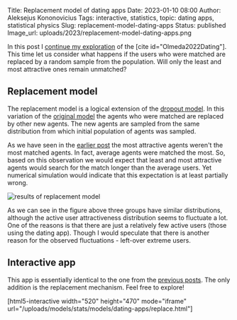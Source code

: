 Title: Replacement model of dating apps
Date: 2023-01-10 08:00
Author: Aleksejus Kononovicius
Tags: interactive, statistics, topic: dating apps, statistical physics
Slug: replacement-model-dating-apps
Status: published
Image_url: uploads/2023/replacement-model-dating-apps.png

In this post I [continue my
exploration](/tag/topic-dating-apps/) of the [cite id="Olmeda2022Dating"].
This time let us consider what happens if the users who were matched are
replaced by a random sample from the population. Will only the least and
most attractive ones remain unmatched?
<!--more-->

## Replacement model

The replacement model is a logical extension of the [dropout
model]({filename}/articles/2022/dropout-model-dating-apps.md). In this
variation of the [original
model]({filename}/articles/2022/statistical-physics-dating-apps.md) the
agents who were matched are replaced by other new agents. The new agents are
sampled from the same distribution from which initial population of agents
was sampled.

As we have seen in the [earlier
post]({filename}/articles/2022/dynamic-model-dating-apps.md) the most
attractive agents weren't the most matched agents. In fact, average agents
were matched the most. So, based on this observation we would expect that
least and most attractive agents would search for the match longer than the
average users. Yet numerical simulation would indicate that this expectation
is at least partially wrong.

![results of replacement
model]({static}/uploads/2023/replacement-model-dating-apps.png "(lower figure)
Comparison sample population (red curve), matched user population (blue
curve) and the active user population (grey curve) match.")

As we can see in the figure above three groups have similar distributions,
although the active user attractiveness distribution seems to fluctuate a
lot. One of the reasons is that there are just a relatively few active users
(those using the dating app). Though I would speculate that there is another
reason for the observed fluctuations - left-over extreme users.

## Interactive app

This app is essentially identical to the one from the [previous
posts]({filename}/articles/2022/dropout-model-dating-apps.md). The only
addition is the replacement mechanism. Feel free to explore!

[html5-interactive width="520" height="470" mode="iframe"
url="/uploads/models/stats/models/dating-apps/replace.html"]
